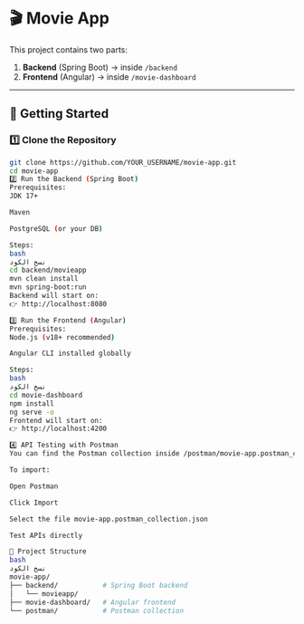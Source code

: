 # 🎬 Movie App

This project contains two parts:
1. **Backend** (Spring Boot) → inside `/backend`
2. **Frontend** (Angular) → inside `/movie-dashboard`

---

## 🚀 Getting Started

### 1️⃣ Clone the Repository
```bash
git clone https://github.com/YOUR_USERNAME/movie-app.git
cd movie-app
2️⃣ Run the Backend (Spring Boot)
Prerequisites:
JDK 17+

Maven

PostgreSQL (or your DB)

Steps:
bash
نسخ الكود
cd backend/movieapp
mvn clean install
mvn spring-boot:run
Backend will start on:
👉 http://localhost:8080

3️⃣ Run the Frontend (Angular)
Prerequisites:
Node.js (v18+ recommended)

Angular CLI installed globally

Steps:
bash
نسخ الكود
cd movie-dashboard
npm install
ng serve -o
Frontend will start on:
👉 http://localhost:4200

4️⃣ API Testing with Postman
You can find the Postman collection inside /postman/movie-app.postman_collection.json.

To import:

Open Postman

Click Import

Select the file movie-app.postman_collection.json

Test APIs directly

📂 Project Structure
bash
نسخ الكود
movie-app/
├── backend/           # Spring Boot backend
│   └── movieapp/
├── movie-dashboard/   # Angular frontend
└── postman/           # Postman collection
